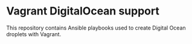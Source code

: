 # Vagrant DigitalOcean support

This repository contains Ansible playbooks used to create Digital Ocean
droplets with Vagrant.